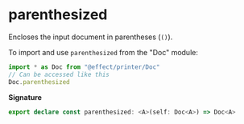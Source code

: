 # parenthesized

Encloses the input document in parentheses (`()`).

To import and use `parenthesized` from the "Doc" module:

```ts
import * as Doc from "@effect/printer/Doc"
// Can be accessed like this
Doc.parenthesized
```

**Signature**

```ts
export declare const parenthesized: <A>(self: Doc<A>) => Doc<A>
```
